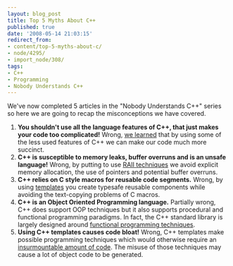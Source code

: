 ```yaml
---
layout: blog_post
title: Top 5 Myths About C++
published: true
date: '2008-05-14 21:03:15'
redirect_from:
- content/top-5-myths-about-c/
- node/4295/
- import_node/308/
tags:
- C++
- Programming
- Nobody Understands C++
---
```


We've now completed 5 articles in the "Nobody Understands C++" series so here we are going to recap the misconceptions we have covered.

1.  **You shouldn't use all the language features of C++, that just makes your code too complicated!** Wrong, [we learned](/content/nobody-understands-c-intro) that by using some of the less used features of C++ we can make our code much more succinct.
2.  **C++ is susceptible to memory leaks, buffer overruns and is an unsafe language!** Wrong, by putting to use [RAII techniques](/content/nobody-understands-c-part-2-raii) we avoid explicit memory allocation, the use of pointers and potential buffer overruns.
3.  **C++ relies on C style macros for reusable code segments.** Wrong, by using [templates](/content/nobody-understands-c-part-3-templates) you create typesafe reusable components while avoiding the text-copying problems of C macros.
4.  **C++ is an Object Oriented Programming language.** Partially wrong, C++ does support OOP techniques but it also supports procedural and functional programming paradigms. In fact, the C++ standard library is largely designed around [functional programming techniques](/content/nobody-understands-c-part-4-functional-programming).
5.  **Using C++ templates causes code bloat!** Wrong, C++ templates make possible programming techniques which would otherwise require an [insurmountable amount of code](/content/nobody-understands-c-part-5-template-code-bloat). The misuse of those techniques may cause a lot of object code to be generated.

